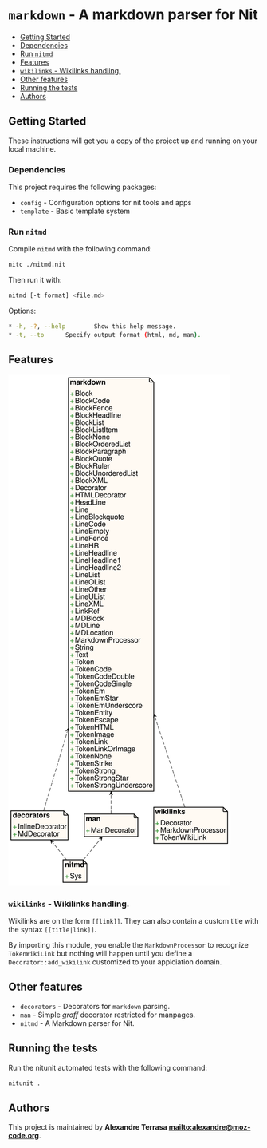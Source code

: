 # `markdown` - A markdown parser for Nit

* [Getting Started](#Getting-Started)
* [Dependencies](#Dependencies)
* [Run `nitmd`](#Run-`nitmd`)
* [Features](#Features)
* [`wikilinks` - Wikilinks handling.](#`wikilinks`---Wikilinks-handling.)
* [Other features](#Other-features)
* [Running the tests](#Running-the-tests)
* [Authors](#Authors)

## Getting Started

These instructions will get you a copy of the project up and running on your local machine.

### Dependencies

This project requires the following packages:

* `config` - Configuration options for nit tools and apps
* `template` - Basic template system

### Run `nitmd`

Compile `nitmd` with the following command:

~~~bash
nitc ./nitmd.nit
~~~

Then run it with:

~~~bash
nitmd [-t format] <file.md>
~~~

Options:

~~~bash
* -h, -?, --help		Show this help message.
* -t, --to		Specify output format (html, md, man).
~~~

## Features

![Diagram for `markdown`](uml-markdown.svg)

### `wikilinks` - Wikilinks handling.

Wikilinks are on the form `[[link]]`.
They can also contain a custom title with the syntax `[[title|link]]`.

By importing this module, you enable the `MarkdownProcessor` to recognize
`TokenWikiLink` but nothing will happen until you define a
`Decorator::add_wikilink` customized to your applciation domain.

## Other features

* `decorators` - Decorators for `markdown` parsing.
* `man` - Simple *groff* decorator restricted for manpages.
* `nitmd` - A Markdown parser for Nit.

## Running the tests

Run the nitunit automated tests with the following command:

~~~bash
nitunit .
~~~

## Authors

This project is maintained by **Alexandre Terrasa <mailto:alexandre@moz-code.org>**.

